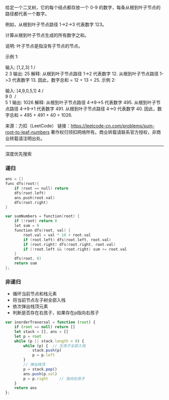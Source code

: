 给定一个二叉树，它的每个结点都存放一个 0-9 的数字，每条从根到叶子节点的路径都代表一个数字。

例如，从根到叶子节点路径 1->2->3 代表数字 123。

计算从根到叶子节点生成的所有数字之和。

说明: 叶子节点是指没有子节点的节点。

示例 1:

输入: [1,2,3]
    1
   / \
  2   3
输出: 25
解释:
从根到叶子节点路径 1->2 代表数字 12.
从根到叶子节点路径 1->3 代表数字 13.
因此，数字总和 = 12 + 13 = 25.
示例 2:

输入: [4,9,0,5,1]
    4
   / \
  9   0
 / \
5   1
输出: 1026
解释:
从根到叶子节点路径 4->9->5 代表数字 495.
从根到叶子节点路径 4->9->1 代表数字 491.
从根到叶子节点路径 4->0 代表数字 40.
因此，数字总和 = 495 + 491 + 40 = 1026.

来源：力扣（LeetCode）
链接：https://leetcode-cn.com/problems/sum-root-to-leaf-numbers
著作权归领扣网络所有。商业转载请联系官方授权，非商业转载请注明出处。

----


深度优先搜索

### 递归

```cpp
ans = []
func dfs(root){
	if (root == null) return
	dfs(root.left)
	ans.push(root.val)
	dfs(root.right)
}
```

```go
var sumNumbers = function(root) {
    if (!root) return 0
    let sum = 0
    function dfs(root, val) {
        root.val = val * 10 + root.val
        if (root.left) dfs(root.left, root.val)
        if (root.right) dfs(root.right, root.val)
        if (!root.left && !root.right) sum += root.val
    }
    dfs(root, 0)
    return sum
};
```

### 非递归

- 循环当前节点和栈元素
- 将当前节点左子树全部入栈
- 依次弹出栈顶元素
- 判断是否存在右孩子，如果存在p指向右孩子

```javascript
var inorderTraversal = function (root) {
    if (root == null) return []
    let stack = [], ans = []
    let p = root
    while (p || stack.length > 0) {
        while (p) {  // 左孩子全部入栈
            stack.push(p)
            p = p.left
        }
        // 弹出栈顶
        p = stack.pop()
        ans.push(p.val)
        p = p.right     // 指向右孩子
    }
    return ans
};
```
